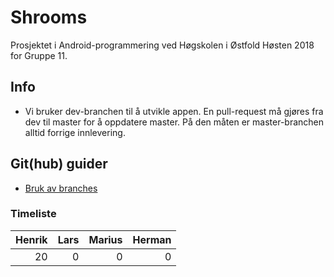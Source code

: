 # Shrooms

Prosjektet i Android-programmering ved Høgskolen i Østfold Høsten 2018 for Gruppe 11.

## Info
* Vi bruker dev-branchen til å utvikle appen. En pull-request må gjøres fra dev til master for å oppdatere master. På den måten er master-branchen alltid forrige innlevering.

## Git(hub) guider
* [Bruk av branches](https://guides.github.com/introduction/flow/)

### Timeliste

| Henrik | Lars | Marius | Herman |
|-------:|-----:|-------:|-------:|
|     20 |    0 |      0 |      0 |
